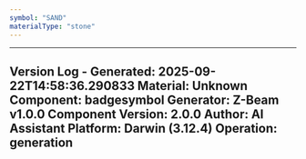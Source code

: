 ```yaml
---
symbol: "SAND"
materialType: "stone"
---
```


---
Version Log - Generated: 2025-09-22T14:58:36.290833
Material: Unknown
Component: badgesymbol
Generator: Z-Beam v1.0.0
Component Version: 2.0.0
Author: AI Assistant
Platform: Darwin (3.12.4)
Operation: generation
---